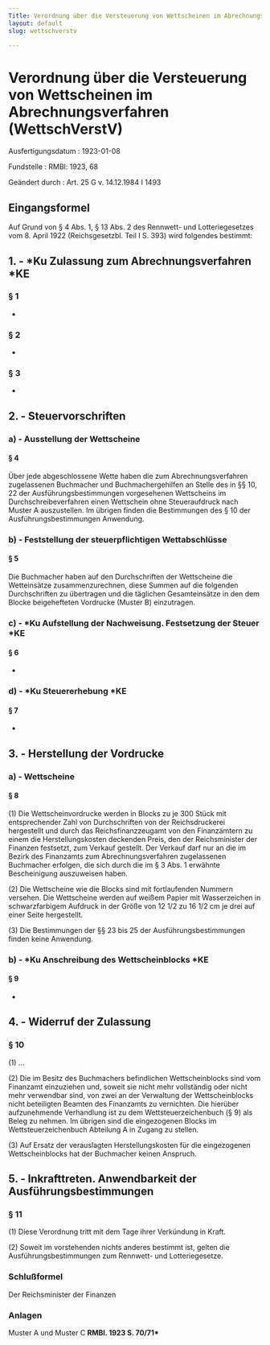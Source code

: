 ```yaml
---
Title: Verordnung über die Versteuerung von Wettscheinen im Abrechnungsverfahren
layout: default
slug: wettschverstv

---
```


# Verordnung über die Versteuerung von Wettscheinen im Abrechnungsverfahren (WettschVerstV)

Ausfertigungsdatum
:   1923-01-08

Fundstelle
:   RMBl: 1923, 68

Geändert durch
:   Art. 25 G v. 14.12.1984 I 1493


## Eingangsformel

Auf Grund von § 4 Abs. 1, § 13 Abs. 2 des Rennwett- und
Lotteriegesetzes vom 8. April 1922 (Reichsgesetzbl. Teil I S. 393)
wird folgendes bestimmt:


## 1. - \*Ku Zulassung zum Abrechnungsverfahren \*KE



### § 1

-


### § 2

-


### § 3

-


## 2. - Steuervorschriften



### a) - Ausstellung der Wettscheine



#### § 4

Über jede abgeschlossene Wette haben die
zum Abrechnungsverfahren zugelassenen              Buchmacher und
Buchmachergehilfen an Stelle des in §§ 10,
22              der Ausführungsbestimmungen vorgesehenen Wettscheins
im Durchschreibeverfahren einen Wettschein ohne Steueraufdruck nach
Muster A auszustellen. Im übrigen finden die Bestimmungen des § 10 der
Ausführungsbestimmungen Anwendung.


### b) - Feststellung der steuerpflichtigen Wettabschlüsse



#### § 5

Die Buchmacher haben auf den Durchschriften der Wettscheine die
Wetteinsätze zusammenzurechnen, diese Summen auf die folgenden
Durchschriften zu übertragen und die täglichen Gesamteinsätze in den
dem Blocke beigehefteten Vordrucke (Muster B) einzutragen.


### c) - \*Ku Aufstellung der Nachweisung. Festsetzung der Steuer \*KE



#### § 6

-


### d) - \*Ku Steuererhebung \*KE



#### § 7

-


## 3. - Herstellung der Vordrucke



### a) - Wettscheine



#### § 8

(1) Die Wettscheinvordrucke werden in Blocks zu je 300 Stück mit
entsprechender Zahl von Durchschriften von der
Reichsdruckerei              hergestellt und durch das
Reichsfinanzzeugamt              von den Finanzämtern zu einem die
Herstellungskosten deckenden Preis, den der
Reichsminister der Finanzen              festsetzt, zum Verkauf
gestellt. Der Verkauf darf nur an die im Bezirk des Finanzamts zum
Abrechnungsverfahren zugelassenen Buchmacher erfolgen, die sich durch
die im § 3 Abs. 1 erwähnte Bescheinigung auszuweisen haben.

(2) Die Wettscheine wie die Blocks sind mit fortlaufenden Nummern
versehen. Die Wettscheine werden auf weißem Papier mit Wasserzeichen
in schwarzfarbigem Aufdruck in der Größe von 12 1/2 zu 16 1/2 cm je
drei auf einer Seite hergestellt.

(3) Die Bestimmungen der
§§ 23 bis 25              der Ausführungsbestimmungen finden keine
Anwendung.


### b) - \*Ku Anschreibung des Wettscheinblocks \*KE



#### § 9

-


## 4. - Widerruf der Zulassung



### § 10

(1) ...

(2) Die im Besitz des Buchmachers befindlichen Wettscheinblocks sind
vom Finanzamt einzuziehen und, soweit sie nicht mehr vollständig oder
nicht mehr verwendbar sind, von zwei an der Verwaltung der
Wettscheinblocks nicht beteiligten Beamten des Finanzamts zu
vernichten. Die hierüber aufzunehmende Verhandlung ist zu dem
Wettsteuerzeichenbuch (§ 9) als Beleg zu nehmen. Im übrigen sind die
eingezogenen Blocks im Wettsteuerzeichenbuch Abteilung A in Zugang zu
stellen.

(3) Auf Ersatz der verauslagten Herstellungskosten für die
eingezogenen Wettscheinblocks hat der Buchmacher keinen Anspruch.


## 5. - Inkrafttreten. Anwendbarkeit der Ausführungsbestimmungen



### § 11

(1) Diese Verordnung tritt mit dem Tage ihrer Verkündung in Kraft.

(2) Soweit im vorstehenden nichts anderes bestimmt ist, gelten die
Ausführungsbestimmungen zum Rennwett- und Lotteriegesetze.


### Schlußformel

Der Reichsminister der Finanzen


### Anlagen

Muster A
und Muster C **RMBl. 1923 S. 70/71\***

